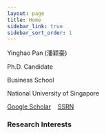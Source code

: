 ```yaml
---
layout: page
title: Home
sidebar_link: true
sidebar_sort_order: 1
---
```

 
Yinghao Pan (潘颖豪)

Ph.D. Candidate

Business School

National University of Singapore

[Google Scholar](https://scholar.google.com/citations?user=d8OG-4UAAAAJ&hl=en) &nbsp;&nbsp;  [SSRN](https://papers.ssrn.com/sol3/cf_dev/AbsByAuth.cfm?per_id=2959716) 



### Research Interests


